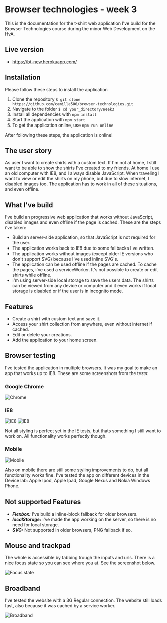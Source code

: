 # Browser technologies - week 3

This is the documentation for the t-shirt web application I've build for the Browser Technologies course during the minor Web Development on the HvA.

## Live version

- https://bt-new.herokuapp.com/ 

## Installation

Please follow these steps to install the application

1. Clone the repository ```$ git clone https://github.com/camille500/browser-technologies.git```
2. Navigate to the folder ```$ cd your_directory/Week3```
3. Install all dependencies with ```npm install```
4. Start the application with ```npm start```
5. To get the application online, use ```npm run online```

After following these steps, the application is online!

## The user story

As user I want to create shirts with a custom text. If I'm not at home, I still want to be able to show the shirts I've created to my friends. At home I use an old computer with IE8, and I always disable JavaScript. When traveling I want to view or edit the shirts on my phone, but due to slow internet, I disabled images too. The application has to work in all of these situations, and even offline.

## What I've build

I've build an progressive web application that works without JavaScript, disabled images and even offline if the page is cached. These are the steps i've taken:

- Build an server-side application, so that JavaScript is not required for the user.
- The application works back to IE8 due to some fallbacks I've written.
- The application works without images (except older IE versions who don't support SVG) because I've used inline SVG's.
- The application can be used offline if the pages are cached. To cache the pages, i've used a serviceWorker. It's not possible to create or edit shirts while offline.
- I'm using server-side local storage to save the users data. The shirts can be viewed from any device or computer and it even works if local storage is disabled or if the user is in incognito mode.

## Features

- Create a shirt with custom text and save it.
- Access your shirt collection from anywhere, even without internet if cached.
- Edit or delete your creations.
- Add the application to your home screen.

## Browser testing

I've tested the application in multiple browsers. It was my goal to make an app that works up to IE8. These are some screenshots from the tests:

### Google Chrome
![Chrome](images/1.png)

### IE8
![IE8](images/2.png)
![IE8](images/3.png)

Not all styling is perfect yet in the IE tests, but thats something I still want to work on. All functionality works perfectly though.

### Mobile
![Mobile](images/4.png)

Also on mobile there are still some styling improvements to do, but all functionality works fine.
I've tested the app on different devices in the Device lab: Apple Ipod, Apple Ipad, Google Nexus and Nokia Windows Phone.

## Not supported Features

- ***Flexbox:*** I've build a inline-block fallback for older browsers.
- ***localStorage:*** I've made the app working on the server, so there is no need for local storage.
- ***SVG:*** Not supported in older browsers, PNG fallback if so.

## Mouse and trackpad

The whole is accessible by tabbing trough the inputs and urls. There is a nice focus state so you can see where you at. See the screenshot below.

![Focus state](images/6.png)

## Broadband

I've tested the website with a 3G Regular connection. The website still loads fast, also because it was cached by a service worker.

![Broadband](images/7.png)
